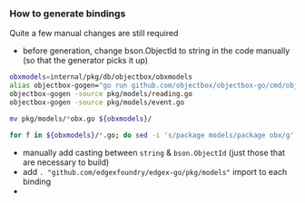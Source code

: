 ### How to generate bindings
Quite a few manual changes are still required

* before generation, change bson.ObjectId to string in the code manually (so that the generator picks it up)

```bash
obxmodels=internal/pkg/db/objectbox/obxmodels
alias objectbox-gogen="go run github.com/objectbox/objectbox-go/cmd/objectbox-gogen/ -persist ${obxmodels}/objectbox-model.json"
objectbox-gogen -source pkg/models/reading.go
objectbox-gogen -source pkg/models/event.go

mv pkg/models/*obx.go ${obxmodels}/

for f in ${obxmodels}/*.go; do sed -i 's/package models/package obx/g' "$f"; done

```

* manually add casting between `string` & `bson.ObjectId` (just those that are necessary to build)
* add `. "github.com/edgexfoundry/edgex-go/pkg/models"` import to each binding
*  